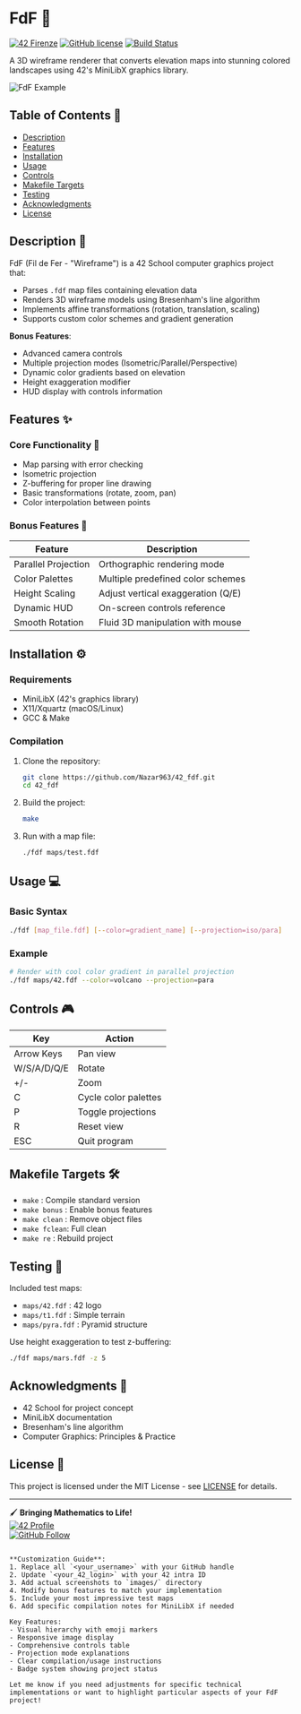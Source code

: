 # FdF 🔺

[![42 Firenze](https://img.shields.io/badge/42-Firenze-blue)](https://42firenze.it/)
[![GitHub license](https://img.shields.io/github/license/Nazar963/42_fdf)](https://github.com/Nazar963/42_fdf/blob/master/LICENSE)
[![Build Status](https://img.shields.io/github/actions/workflow/status/Nazar963/42_fdf/build.yml?branch=master)](https://github.com/Nazar963/42_fdf/actions)

A 3D wireframe renderer that converts elevation maps into stunning colored landscapes using 42's MiniLibX graphics library.

![FdF Example](https://raw.githubusercontent.com/Nazar963/42_fdf/master/images/sample.png)

## Table of Contents 📖
- [Description](#description-)
- [Features](#features-)
- [Installation](#installation-)
- [Usage](#usage-)
- [Controls](#controls-)
- [Makefile Targets](#makefile-targets-)
- [Testing](#testing-)
- [Acknowledgments](#acknowledgments-)
- [License](#license-)

## Description 📝
FdF (Fil de Fer - "Wireframe") is a 42 School computer graphics project that:
- Parses `.fdf` map files containing elevation data
- Renders 3D wireframe models using Bresenham's line algorithm
- Implements affine transformations (rotation, translation, scaling)
- Supports custom color schemes and gradient generation

**Bonus Features**:
- Advanced camera controls
- Multiple projection modes (Isometric/Parallel/Perspective)
- Dynamic color gradients based on elevation
- Height exaggeration modifier
- HUD display with controls information

## Features ✨

### Core Functionality 🔧
- Map parsing with error checking
- Isometric projection
- Z-buffering for proper line drawing
- Basic transformations (rotate, zoom, pan)
- Color interpolation between points

### Bonus Features 🚀
| Feature          | Description                          |
|------------------|--------------------------------------|
| Parallel Projection | Orthographic rendering mode       |
| Color Palettes   | Multiple predefined color schemes    |
| Height Scaling   | Adjust vertical exaggeration (Q/E)   |
| Dynamic HUD      | On-screen controls reference         |
| Smooth Rotation  | Fluid 3D manipulation with mouse     |

## Installation ⚙️

### Requirements
- MiniLibX (42's graphics library)
- X11/Xquartz (macOS/Linux)
- GCC & Make

### Compilation
1. Clone the repository:
   ```bash
   git clone https://github.com/Nazar963/42_fdf.git
   cd 42_fdf
   ```
2. Build the project:
   ```bash
   make
   ```
3. Run with a map file:
   ```bash
   ./fdf maps/test.fdf
   ```

## Usage 💻

### Basic Syntax
```bash
./fdf [map_file.fdf] [--color=gradient_name] [--projection=iso/para]
```

### Example
```bash
# Render with cool color gradient in parallel projection
./fdf maps/42.fdf --color=volcano --projection=para
```

## Controls 🎮
| Key              | Action                      |
|------------------|-----------------------------|
| Arrow Keys       | Pan view                    |
| W/S/A/D/Q/E      | Rotate                      |
| +/-              | Zoom                        |
| C                | Cycle color palettes        |
| P                | Toggle projections          |
| R                | Reset view                  |
| ESC              | Quit program                |

## Makefile Targets 🛠️
- `make`       : Compile standard version
- `make bonus` : Enable bonus features
- `make clean` : Remove object files
- `make fclean`: Full clean
- `make re`    : Rebuild project

## Testing 🧪
Included test maps:
- `maps/42.fdf` : 42 logo
- `maps/t1.fdf` : Simple terrain
- `maps/pyra.fdf` : Pyramid structure

Use height exaggeration to test z-buffering:
```bash
./fdf maps/mars.fdf -z 5
```

## Acknowledgments 🙏
- 42 School for project concept
- MiniLibX documentation
- Bresenham's line algorithm
- Computer Graphics: Principles & Practice

## License 📄
This project is licensed under the MIT License - see [LICENSE](LICENSE) for details.

---

🖌️ **Bringing Mathematics to Life!**  
[![42 Profile](https://img.shields.io/badge/Profile-<your_42_login>-blue)](https://profile.intra.42.fr/users/<your_42_login>)  
[![GitHub Follow](https://img.shields.io/github/followers/<your_username>?style=social)](https://github.com/<your_username>)
```

**Customization Guide**:
1. Replace all `<your_username>` with your GitHub handle
2. Update `<your_42_login>` with your 42 intra ID
3. Add actual screenshots to `images/` directory
4. Modify bonus features to match your implementation
5. Include your most impressive test maps
6. Add specific compilation notes for MiniLibX if needed

Key Features:
- Visual hierarchy with emoji markers
- Responsive image display
- Comprehensive controls table
- Projection mode explanations
- Clear compilation/usage instructions
- Badge system showing project status

Let me know if you need adjustments for specific technical implementations or want to highlight particular aspects of your FdF project!
